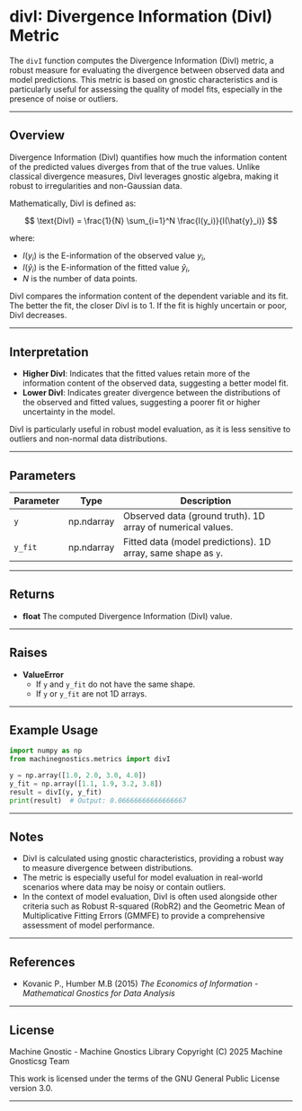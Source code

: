 # divI: Divergence Information (DivI) Metric

The `divI` function computes the Divergence Information (DivI) metric, a robust measure for evaluating the divergence between observed data and model predictions. This metric is based on gnostic characteristics and is particularly useful for assessing the quality of model fits, especially in the presence of noise or outliers.

---

## Overview

Divergence Information (DivI) quantifies how much the information content of the predicted values diverges from that of the true values. Unlike classical divergence measures, DivI leverages gnostic algebra, making it robust to irregularities and non-Gaussian data.

Mathematically, DivI is defined as:

$$
\text{DivI} = \frac{1}{N} \sum_{i=1}^N \frac{I(y_i)}{I(\hat{y}_i)}
$$

where:

- $I(y_i)$ is the E-information of the observed value $y_i$,
- $I(\hat{y}_i)$ is the E-information of the fitted value $\hat{y}_i$,
- $N$ is the number of data points.

DivI compares the information content of the dependent variable and its fit. The better the fit, the closer DivI is to 1. If the fit is highly uncertain or poor, DivI decreases.

---

## Interpretation

- **Higher DivI**: Indicates that the fitted values retain more of the information content of the observed data, suggesting a better model fit.
- **Lower DivI**: Indicates greater divergence between the distributions of the observed and fitted values, suggesting a poorer fit or higher uncertainty in the model.

DivI is particularly useful in robust model evaluation, as it is less sensitive to outliers and non-normal data distributions.

---

## Parameters

| Parameter | Type       | Description                                                     |
| --------- | ---------- | --------------------------------------------------------------- |
| `y`     | np.ndarray | Observed data (ground truth). 1D array of numerical values.     |
| `y_fit` | np.ndarray | Fitted data (model predictions). 1D array, same shape as `y`. |

---

## Returns

- **float**
  The computed Divergence Information (DivI) value.

---

## Raises

- **ValueError**
  - If `y` and `y_fit` do not have the same shape.
  - If `y` or `y_fit` are not 1D arrays.

---

## Example Usage

```python
import numpy as np
from machinegnostics.metrics import divI

y = np.array([1.0, 2.0, 3.0, 4.0])
y_fit = np.array([1.1, 1.9, 3.2, 3.8])
result = divI(y, y_fit)
print(result)  # Output: 0.06666666666666667
```

---

## Notes

- DivI is calculated using gnostic characteristics, providing a robust way to measure divergence between distributions.
- The metric is especially useful for model evaluation in real-world scenarios where data may be noisy or contain outliers.
- In the context of model evaluation, DivI is often used alongside other criteria such as Robust R-squared (RobR2) and the Geometric Mean of Multiplicative Fitting Errors (GMMFE) to provide a comprehensive assessment of model performance.

---

## References

- Kovanic P., Humber M.B (2015) *The Economics of Information - Mathematical Gnostics for Data Analysis*

---

## License

Machine Gnostic - Machine Gnostics Library
Copyright (C) 2025  Machine Gnosticsg Team

This work is licensed under the terms of the GNU General Public License version 3.0.

---
